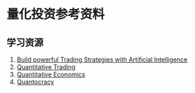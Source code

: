 # 量化投资参考资料

## 学习资源

1. [Build powerful Trading Strategies with Artificial Intelligence](https://edarchimbaud.com/)
2. [Quantitative Trading](https://www.quantopian.com/lectures)
3. [Quantitative Economics](https://python.quantecon.org/)
4. [Quantocracy](https://quantocracy.com/)
